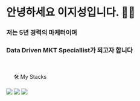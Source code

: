 # 안녕하세요 이지성입니다. 👨‍💻 #

### 저는 5년 경력의 마케터이며 ###
### Data Driven MKT Speciallist가 되고자 합니다 ###
<br>
<br>
&nbsp;&nbsp;&nbsp;&nbsp;&nbsp;🛠️ My Stacks
<br>
<br>
<img src="https://img.shields.io/badge/Python-3776AB?style=for-the-badge&logo=Python&logoColor=white">&nbsp;<img src="https://img.shields.io/badge/Mysql-4479A1?style=for-the-badge&logo=MySQL&logoColor=white">&nbsp;<img src="https://img.shields.io/badge/Google&nbsp;Analytics-E37400?style=for-the-badge&logo=GoogleAnalytics&logoColor=white">

<!--
**jiseongl/jiseongl** is a ✨ _special_ ✨ repository because its `README.md` (this file) appears on your GitHub profile.

Here are some ideas to get you started:

- 🔭 I’m currently working on ...
- 🌱 I’m currently learning ...
- 👯 I’m looking to collaborate on ...
- 🤔 I’m looking for help with ...
- 💬 Ask me about ...
- 📫 How to reach me: ...
- 😄 Pronouns: ...
- ⚡ Fun fact: ...
-->
